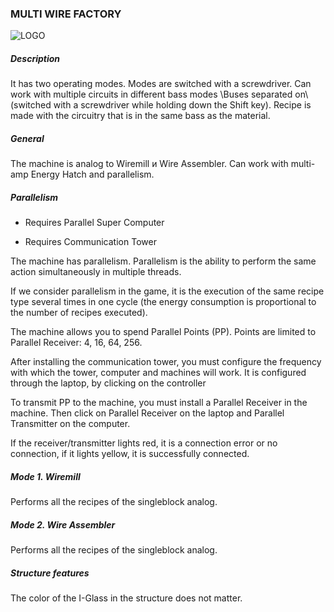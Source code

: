 ### MULTI WIRE FACTORY
![LOGO](https://gtimpact.space/media/gregtech/ParWire.png)
##### Description
It has two operating modes. Modes are switched with a screwdriver. Can work with multiple circuits in different bass modes \Buses separated on\ (switched with a screwdriver while holding down the Shift key). Recipe is made with the circuitry that is in the same bass as the material.
##### General
The machine is analog to Wiremill и Wire Assembler. Can work with multi-amp Energy Hatch and parallelism.
##### Parallelism
- Requires Parallel Super Computer

- Requires Communication Tower

The machine has parallelism. Parallelism is the ability to perform the same action simultaneously in multiple threads.

If we consider parallelism in the game, it is the execution of the same recipe type several times in one cycle (the energy consumption is proportional to the number of recipes executed).
The machine allows you to spend Parallel Points (PP). Points are limited to Parallel Receiver: 4, 16, 64, 256.

After installing the communication tower, you must configure the frequency with which the tower, computer and machines will work. It is configured through the laptop, by clicking on the controller
To transmit PP to the machine, you must install a Parallel Receiver in the machine. Then click on Parallel Receiver on the laptop and Parallel Transmitter on the computer.

If the receiver/transmitter lights red, it is a connection error or no connection, if it lights yellow, it is successfully connected.
##### Mode 1. Wiremill
Performs all the recipes of the singleblock analog.
##### Mode 2. Wire Assembler
Performs all the recipes of the singleblock analog.
##### Structure features
The color of the I-Glass in the structure does not matter.
